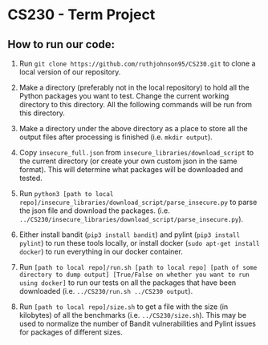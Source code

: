 # CS230 - Term Project

## How to run our code:
1) Run `git clone https://github.com/ruthjohnson95/CS230.git` to clone a local version of our repository.
    
2) Make a directory (preferably not in the local repository) to
hold all the Python packages you want to test. Change the current working directory to this directory. All the following commands will be run from this directory.

3) Make a directory under the above directory as a place to store all the output files after processing is finished (i.e. `mkdir output`).

4) Copy `insecure_full.json` from `insecure_libraries/download_script` to the current directory (or create your own custom json in the same format). This will determine what packages will be downloaded and tested.

5) Run `python3 [path to local repo]/insecure_libraries/download_script/parse_insecure.py` to parse the json file and download the packages. (i.e. `../CS230/insecure_libraries/download_script/parse_insecure.py`).

6) Either install bandit (`pip3 install bandit`) and pylint (`pip3 install pylint`) to run these tools locally, or install docker (`sudo apt-get install docker`) to run everything in our docker container.

7) Run `[path to local repo]/run.sh [path to local repo] [path of some directory to dump output] [True/False on whether you want to run using docker]` to run our tests on all the packages that have been downloaded (i.e. `../CS230/run.sh ../CS230 output`). 

8) Run `[path to local repo]/size.sh` to get a file with the size (in kilobytes) of all the benchmarks (i.e. `../CS230/size.sh`). This may be used to normalize the number of Bandit vulnerabilities and Pylint issues for packages of different sizes.
